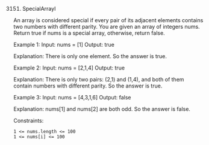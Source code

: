3151. SpecialArrayI

An array is considered special if every pair of its adjacent elements contains two numbers with different parity.
You are given an array of integers nums. Return true if nums is a special array, otherwise, return false.

Example 1:
Input: nums = [1]
Output: true

Explanation:
There is only one element. So the answer is true.

Example 2:
Input: nums = [2,1,4]
Output: true

Explanation:
There is only two pairs: (2,1) and (1,4), and both of them contain numbers with different parity. So the answer is true.

Example 3:
Input: nums = [4,3,1,6]
Output: false

Explanation:
nums[1] and nums[2] are both odd. So the answer is false.

Constraints:

    1 <= nums.length <= 100
    1 <= nums[i] <= 100
